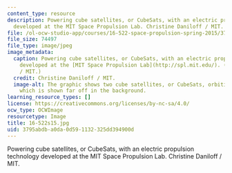 ```yaml
---
content_type: resource
description: Powering cube satellites, or CubeSats, with an electric propulsion technology
  developed at the MIT Space Propulsion Lab. Christine Daniloff / MIT.
file: /ol-ocw-studio-app/courses/16-522-space-propulsion-spring-2015/3795abdba0da0d591132325dd394900d_16-522s15.jpg
file_size: 74497
file_type: image/jpeg
image_metadata:
  caption: Powering cube satellites, or CubeSats, with an electric propulsion technology
    developed at the [MIT Space Propulsion Lab](http://spl.mit.edu/). (Christine Daniloff
    / MIT.)
  credit: Christine Daniloff / MIT.
  image-alt: The graphic shows two cube satellites, or CubeSats, orbiting around Earth,
    which is shown far off in the background.
learning_resource_types: []
license: https://creativecommons.org/licenses/by-nc-sa/4.0/
ocw_type: OCWImage
resourcetype: Image
title: 16-522s15.jpg
uid: 3795abdb-a0da-0d59-1132-325dd394900d
---
```

Powering cube satellites, or CubeSats, with an electric propulsion technology developed at the MIT Space Propulsion Lab. Christine Daniloff / MIT.